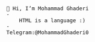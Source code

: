 <pre>
👋 Hi, I’m Mohammad Ghaderi
-<frontend
    role = "developer"        
    class = "beginner"
    learing = "React">
    HTML is a language :)
-</frontend> 
Telegram:@MohammadGhaderi0
<pre>
